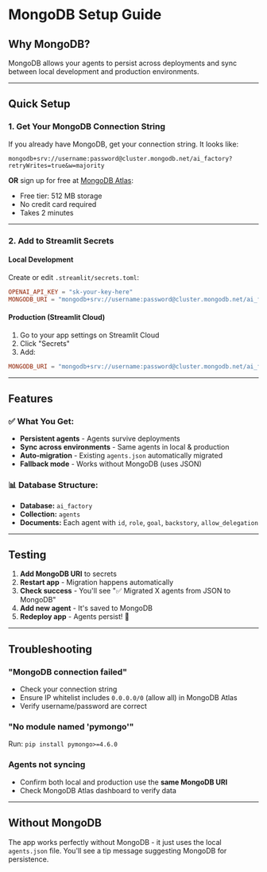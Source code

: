 # MongoDB Setup Guide

## Why MongoDB?
MongoDB allows your agents to persist across deployments and sync between local development and production environments.

---

## Quick Setup

### 1. Get Your MongoDB Connection String

If you already have MongoDB, get your connection string. It looks like:
```
mongodb+srv://username:password@cluster.mongodb.net/ai_factory?retryWrites=true&w=majority
```

**OR** sign up for free at [MongoDB Atlas](https://www.mongodb.com/cloud/atlas/register):
- Free tier: 512 MB storage
- No credit card required
- Takes 2 minutes

---

### 2. Add to Streamlit Secrets

#### Local Development
Create or edit `.streamlit/secrets.toml`:
```toml
OPENAI_API_KEY = "sk-your-key-here"
MONGODB_URI = "mongodb+srv://username:password@cluster.mongodb.net/ai_factory"
```

#### Production (Streamlit Cloud)
1. Go to your app settings on Streamlit Cloud
2. Click "Secrets"
3. Add:
```toml
MONGODB_URI = "mongodb+srv://username:password@cluster.mongodb.net/ai_factory"
```

---

## Features

### ✅ What You Get:
- **Persistent agents** - Agents survive deployments
- **Sync across environments** - Same agents in local & production
- **Auto-migration** - Existing `agents.json` automatically migrated
- **Fallback mode** - Works without MongoDB (uses JSON)

### 📊 Database Structure:
- **Database:** `ai_factory`
- **Collection:** `agents`
- **Documents:** Each agent with `id`, `role`, `goal`, `backstory`, `allow_delegation`

---

## Testing

1. **Add MongoDB URI** to secrets
2. **Restart app** - Migration happens automatically
3. **Check success** - You'll see "✅ Migrated X agents from JSON to MongoDB"
4. **Add new agent** - It's saved to MongoDB
5. **Redeploy app** - Agents persist! 🎉

---

## Troubleshooting

### "MongoDB connection failed"
- Check your connection string
- Ensure IP whitelist includes `0.0.0.0/0` (allow all) in MongoDB Atlas
- Verify username/password are correct

### "No module named 'pymongo'"
Run: `pip install pymongo>=4.6.0`

### Agents not syncing
- Confirm both local and production use the **same MongoDB URI**
- Check MongoDB Atlas dashboard to verify data

---

## Without MongoDB

The app works perfectly without MongoDB - it just uses the local `agents.json` file. You'll see a tip message suggesting MongoDB for persistence.
